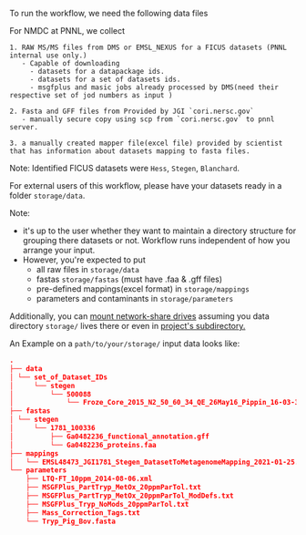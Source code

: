 To run the workflow, we need the following data files

For NMDC at PNNL, we collect 

    1. RAW MS/MS files from DMS or EMSL_NEXUS for a FICUS datasets (PNNL internal use only.)
       - Capable of downloading 
         - datasets for a datapackage ids.
         - datasets for a set of datasets ids.
         - msgfplus and masic jobs already processed by DMS(need their respective set of jod numbers as input )
       
    2. Fasta and GFF files from Provided by JGI `cori.nersc.gov`
       - manually secure copy using scp from `cori.nersc.gov` to pnnl server.

    3. a manually created mapper file(excel file) provided by scientist that has information about datasets mapping to fasta files.

Note: Identified FICUS datasets were `Hess`, `Stegen`, `Blanchard`.

For external users of this workflow, please have your datasets ready in a folder `storage/data`.  

Note: 
- it's up to the user whether they want to maintain a directory structure for grouping there datasets or not. Workflow runs independent of how you arrange your input. 
- However, you're expected to put 
  - all raw files in `storage/data`
  - fastas `storage/fastas` (must have .faa & .gff files)
  - pre-defined mappings(excel format) in `storage/mappings`
  - parameters and contaminants in `storage/parameters`

Additionally, you can [mount network-share drives](utility/mount_network_drive.sh) assuming you data directory `storage/` lives there or even in [project's subdirectory.](./)

An Example on a `path/to/your/storage/` input data looks like:

```json
.
├── data
│ └── set_of_Dataset_IDs
│     └── stegen
│         └── 500088
│             └── Froze_Core_2015_N2_50_60_34_QE_26May16_Pippin_16-03-39.raw
├── fastas
│ └── stegen
│     └── 1781_100336
│         ├── Ga0482236_functional_annotation.gff
│         └── Ga0482236_proteins.faa
├── mappings
│   └── EMSL48473_JGI1781_Stegen_DatasetToMetagenomeMapping_2021-01-25.xlsx
└── parameters
    ├── LTQ-FT_10ppm_2014-08-06.xml
    ├── MSGFPlus_PartTryp_MetOx_20ppmParTol.txt
    ├── MSGFPlus_PartTryp_MetOx_20ppmParTol_ModDefs.txt
    ├── MSGFPlus_Tryp_NoMods_20ppmParTol.txt
    ├── Mass_Correction_Tags.txt
    └── Tryp_Pig_Bov.fasta
```
